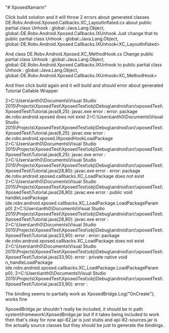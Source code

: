 "# XposedXamarin" 

Click build solution and it will throw 2 errors about generated classes
DE.Robv.Android.Xposed.Callbacks.XC_LayoutInflated.cs
about
public partial class Unhook : global::Java.Lang.Object, global::DE.Robv.Android.Xposed.Callbacks.IXUnhook
Just change that to
public partial class Unhook : global::Java.Lang.Object, global::DE.Robv.Android.Xposed.Callbacks.IXUnhook<XC_LayoutInflated>

And class
DE.Robv.Android.Xposed.XC_MethodHook.cs
Change
public partial class Unhook : global::Java.Lang.Object, global::DE.Robv.Android.Xposed.Callbacks.IXUnhook
to
public partial class Unhook : global::Java.Lang.Object, global::DE.Robv.Android.Xposed.Callbacks.IXUnhook<XC_MethodHook>

And then click build again and it will build and should error about generated Tutorial Callable Wrapper

2>C:\Users\anth0\Documents\Visual Studio 2015\Projects\XposedTest\XposedTest\obj\Debug\android\src\xposedTest\XposedTest\Tutorial.java(8,25): javac.exe error :  error: package de.robv.android.xposed does not exist
2>C:\Users\anth0\Documents\Visual Studio 2015\Projects\XposedTest\XposedTest\obj\Debug\android\src\xposedTest\XposedTest\Tutorial.java(8,25): javac.exe error : 		de.robv.android.xposed.IXposedHookLoadPackage
2>C:\Users\anth0\Documents\Visual Studio 2015\Projects\XposedTest\XposedTest\obj\Debug\android\src\xposedTest\XposedTest\Tutorial.java(8,25): javac.exe error : 
2>C:\Users\anth0\Documents\Visual Studio 2015\Projects\XposedTest\XposedTest\obj\Debug\android\src\xposedTest\XposedTest\Tutorial.java(28,80): javac.exe error :  error: package de.robv.android.xposed.callbacks.XC_LoadPackage does not exist
2>C:\Users\anth0\Documents\Visual Studio 2015\Projects\XposedTest\XposedTest\obj\Debug\android\src\xposedTest\XposedTest\Tutorial.java(28,80): javac.exe error : 	public void handleLoadPackage (de.robv.android.xposed.callbacks.XC_LoadPackage.LoadPackageParam p0)
2>C:\Users\anth0\Documents\Visual Studio 2015\Projects\XposedTest\XposedTest\obj\Debug\android\src\xposedTest\XposedTest\Tutorial.java(28,80): javac.exe error : 
2>C:\Users\anth0\Documents\Visual Studio 2015\Projects\XposedTest\XposedTest\obj\Debug\android\src\xposedTest\XposedTest\Tutorial.java(33,90): error :  error: package de.robv.android.xposed.callbacks.XC_LoadPackage does not exist
2>C:\Users\anth0\Documents\Visual Studio 2015\Projects\XposedTest\XposedTest\obj\Debug\android\src\xposedTest\XposedTest\Tutorial.java(33,90): error : 	private native void n_handleLoadPackage (de.robv.android.xposed.callbacks.XC_LoadPackage.LoadPackageParam p0);
2>C:\Users\anth0\Documents\Visual Studio 2015\Projects\XposedTest\XposedTest\obj\Debug\android\src\xposedTest\XposedTest\Tutorial.java(33,90): error : 

The binding seems to partially work as
XposedBridge.Log("OnCreate");
works fine

XposedBridge.jar shouldn't really be included, it should be in path system\framework\XposedBridge.jar but if it takes being included to work then that's okay for now
api-82.jar is just stubs and api-82-sources.jar is the actually source classes but they should be just to generate the bindings.